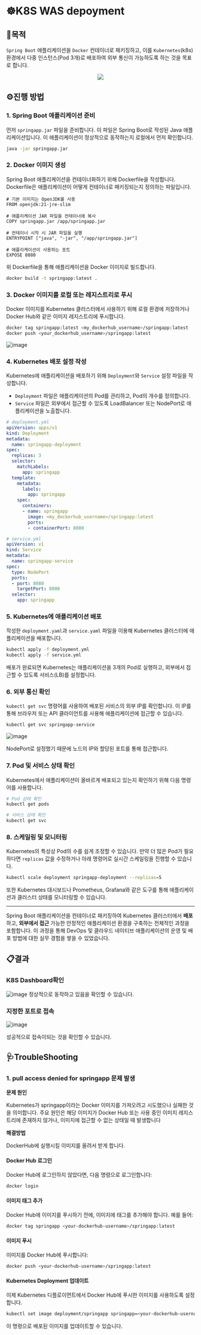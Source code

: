 # ☸️K8S WAS depoyment
## 🎯목적

`Spring Boot` 애플리케이션을 `Docker` 컨테이너로 패키징하고, 이를 `Kubernetes`(k8s) 환경에서 다중 인스턴스(Pod 3개)로 배포하여 외부 통신이 가능하도록 하는 것을 목표로 합니다.

<p align="center">
  <img src="https://github.com/user-attachments/assets/a4e74c15-e5d5-4fe0-a2af-21996d6dfe4f">
</p>


## ⚙️진행 방법

### 1. Spring Boot 애플리케이션 준비

먼저 `springapp.jar` 파일을 준비합니다. 이 파일은 Spring Boot로 작성된 Java 애플리케이션입니다. 이 애플리케이션이 정상적으로 동작하는지 로컬에서 먼저 확인합니다.

```bash
java -jar springapp.jar
```

### 2. Docker 이미지 생성

Spring Boot 애플리케이션을 컨테이너화하기 위해 Dockerfile을 작성합니다. Dockerfile은 애플리케이션이 어떻게 컨테이너로 패키징되는지 정의하는 파일입니다.

```
# 기본 이미지는 OpenJDK를 사용
FROM openjdk:21-jre-slim

# 애플리케이션 JAR 파일을 컨테이너에 복사
COPY springapp.jar /app/springapp.jar

# 컨테이너 시작 시 JAR 파일을 실행
ENTRYPOINT ["java", "-jar", "/app/springapp.jar"]

# 애플리케이션이 사용하는 포트
EXPOSE 8080
```

위 Dockerfile을 통해 애플리케이션을 Docker 이미지로 빌드합니다.

```bash
docker build -t springapp:latest .
```

### 3. Docker 이미지를 로컬 또는 레지스트리로 푸시

Docker 이미지를 Kubernetes 클러스터에서 사용하기 위해 로컬 환경에 저장하거나 Docker Hub와 같은 이미지 레지스트리에 푸시합니다.

```bash
docker tag springapp:latest <my_dockerhub_username>/springapp:latest
docker push <your_dockerhub_username>/springapp:latest
```

![image](https://github.com/user-attachments/assets/8117db20-dce5-4a2d-b6e8-c2e71659ad45)


### 4. Kubernetes 배포 설정 작성

Kubernetes에 애플리케이션을 배포하기 위해 `Deployment`와 `Service` 설정 파일을 작성합니다.

- `Deployment` 파일은 애플리케이션의 Pod를 관리하고, Pod의 개수를 정의합니다.
- `Service` 파일은 외부에서 접근할 수 있도록 LoadBalancer 또는 NodePort로 애플리케이션을 노출합니다.

```yaml
# deployment.yml
apiVersion: apps/v1
kind: Deployment
metadata:
  name: springapp-deployment
spec:
  replicas: 3
  selector:
    matchLabels:
      app: springapp
  template:
    metadata:
      labels:
        app: springapp
    spec:
      containers:
      - name: springapp
        image: <my_dockerhub_username>/springapp:latest
        ports:
        - containerPort: 8080
```

```yaml
# service.yml
apiVersion: v1
kind: Service
metadata:
  name: springapp-service
spec:
  type: NodePort
  ports:
  - port: 8080
    targetPort: 8080
  selector:
    app: springapp
```

### 5. Kubernetes에 애플리케이션 배포

작성한 `deployment.yaml`과 `service.yaml` 파일을 이용해 Kubernetes 클러스터에 애플리케이션을 배포합니다.

```bash
kubectl apply -f deployment.yml
kubectl apply -f service.yml
```

배포가 완료되면 Kubernetes는 애플리케이션을 3개의 Pod로 실행하고, 외부에서 접근할 수 있도록 서비스(LB)를 설정합니다.

### 6. 외부 통신 확인

`kubectl get svc` 명령어를 사용하여 배포된 서비스의 외부 IP를 확인합니다. 이 IP를 통해 브라우저 또는 API 클라이언트를 사용해 애플리케이션에 접근할 수 있습니다.

```bash
kubectl get svc springapp-service
```

![image](https://github.com/user-attachments/assets/db6252ed-f350-4081-b5dc-f80af95cc2ce)


NodePort로 설정했기 때문에 노드의 IP와 할당된 포트를 통해 접근합니다.

### 7. Pod 및 서비스 상태 확인

Kubernetes에서 애플리케이션이 올바르게 배포되고 있는지 확인하기 위해 다음 명령어를 사용합니다.

```bash
# Pod 상태 확인
kubectl get pods

# 서비스 상태 확인
kubectl get svc
```

### 8. 스케일링 및 모니터링

Kubernetes의 특성상 Pod의 수를 쉽게 조정할 수 있습니다. 만약 더 많은 Pod가 필요하다면 `replicas` 값을 수정하거나 아래 명령어로 실시간 스케일링을 진행할 수 있습니다.

```bash
kubectl scale deployment springapp-deployment --replicas=5
```

또한 Kubernetes 대시보드나 Prometheus, Grafana와 같은 도구를 통해 애플리케이션과 클러스터 상태를 모니터링할 수 있습니다.

---

Spring Boot 애플리케이션을 컨테이너로 패키징하여 Kubernetes 클러스터에서 **배포**하고, **외부에서 접근** 가능한 안정적인 애플리케이션 환경을 구축하는 전체적인 과정을 포함합니다. 이 과정을 통해 DevOps 및 클라우드 네이티브 애플리케이션의 운영 및 배포 방법에 대한 실무 경험을 쌓을 수 있었습니다.

## 📋결과
### K8S Dashboard확인
![image](https://github.com/user-attachments/assets/85144173-363e-440a-98b5-63fde5714d42)
정상적으로 동작하고 있음을 확인할 수 있습니다.

### 지정한 포트로 접속
![image](https://github.com/user-attachments/assets/f72d882a-f81c-429a-b825-0666016638ae)

성공적으로 접속이되는 것을 확인할 수 있습니다.


## 🩺TroubleShooting
### 1. pull access denied for springapp 문제 발생
**문제 원인**

Kubernetes가 springapp이라는 Docker 이미지를 가져오려고 시도했으나 실패한 것을 의미합니다. 주요 원인은 해당 이미지가 Docker Hub 또는 사용 중인 이미지 레지스트리에 존재하지 않거나, 이미지에 접근할 수 없는 상태일 때 발생합니다

**해결방법**

DockerHub에 실행시킬 이미지를 올려서 받게 합니다.
#### **Docker Hub 로그인**

Docker Hub에 로그인하지 않았다면, 다음 명령으로 로그인합니다:

```bash
docker login
```

#### **이미지 태그 추가**

Docker Hub에 이미지를 푸시하기 전에, 이미지에 태그를 추가해야 합니다. 예를 들어:

```bash
docker tag springapp <your-dockerhub-username>/springapp:latest
```

#### **이미지 푸시**

이미지를 Docker Hub에 푸시합니다:

```bash
docker push <your-dockerhub-username>/springapp:latest
```

#### **Kubernetes Deployment 업데이트**

이제 Kubernetes 디플로이먼트에서 Docker Hub에 푸시한 이미지를 사용하도록 설정합니다.

```bash
kubectl set image deployment/springapp springapp=<your-dockerhub-username>/springapp:latest
```

이 명령으로 배포된 이미지를 업데이트할 수 있습니다.
